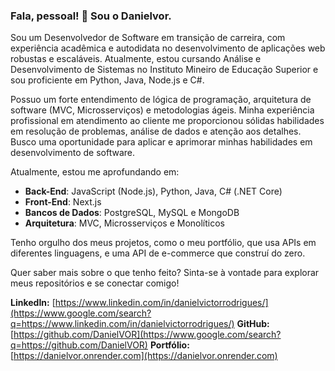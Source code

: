 ### Fala, pessoal! 👋 Sou o Danielvor.

Sou um Desenvolvedor de Software em transição de carreira, com experiência acadêmica e autodidata no desenvolvimento de aplicações web robustas e escaláveis. Atualmente, estou cursando Análise e Desenvolvimento de Sistemas no Instituto Mineiro de Educação Superior e sou proficiente em Python, Java, Node.js e C#.

Possuo um forte entendimento de lógica de programação, arquitetura de software (MVC, Microsserviços) e metodologias ágeis. Minha experiência profissional em atendimento ao cliente me proporcionou sólidas habilidades em resolução de problemas, análise de dados e atenção aos detalhes. Busco uma oportunidade para aplicar e aprimorar minhas habilidades em desenvolvimento de software.

Atualmente, estou me aprofundando em:

- **Back-End**: JavaScript (Node.js), Python, Java, C# (.NET Core)
- **Front-End**: Next.js
- **Bancos de Dados**: PostgreSQL, MySQL e MongoDB
- **Arquitetura**: MVC, Microsserviços e Monolíticos

Tenho orgulho dos meus projetos, como o meu portfólio, que usa APIs em diferentes linguagens, e uma API de e-commerce que construí do zero.

Quer saber mais sobre o que tenho feito? Sinta-se à vontade para explorar meus repositórios e se conectar comigo!

  **LinkedIn:** [https://www.linkedin.com/in/danielvictorrodrigues/](https://www.google.com/search?q=https://www.linkedin.com/in/danielvictorrodrigues/)
  **GitHub:** [https://github.com/DanielVOR](https://www.google.com/search?q=https://github.com/DanielVOR)
  **Portfólio:** [https://danielvor.onrender.com](https://danielvor.onrender.com)
